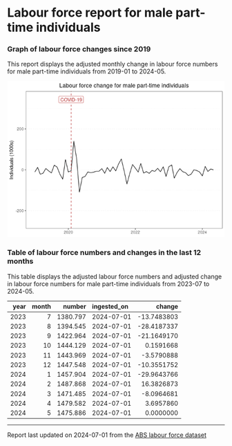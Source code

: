 Labour force report for male part-time individuals
================

### Graph of labour force changes since 2019

This report displays the adjusted monthly change in labour force numbers
for male part-time individuals from 2019-01 to 2024-05.

![](male_part-time_report_files/figure-gfm/unnamed-chunk-2-1.png)<!-- -->

### Table of labour force numbers and changes in the last 12 months

This table displays the adjusted labour force numbers and adjusted
change in labour force numbers for male part-time individuals from
2023-07 to 2024-05.

| year | month |   number | ingested_on |      change |
|-----:|------:|---------:|:------------|------------:|
| 2023 |     7 | 1380.797 | 2024-07-01  | -13.7483803 |
| 2023 |     8 | 1394.545 | 2024-07-01  | -28.4187337 |
| 2023 |     9 | 1422.964 | 2024-07-01  | -21.1649170 |
| 2023 |    10 | 1444.129 | 2024-07-01  |   0.1591668 |
| 2023 |    11 | 1443.969 | 2024-07-01  |  -3.5790888 |
| 2023 |    12 | 1447.548 | 2024-07-01  | -10.3551752 |
| 2024 |     1 | 1457.904 | 2024-07-01  | -29.9643766 |
| 2024 |     2 | 1487.868 | 2024-07-01  |  16.3826873 |
| 2024 |     3 | 1471.485 | 2024-07-01  |  -8.0964681 |
| 2024 |     4 | 1479.582 | 2024-07-01  |   3.6957860 |
| 2024 |     5 | 1475.886 | 2024-07-01  |   0.0000000 |

------------------------------------------------------------------------

Report last updated on 2024-07-01 from the [ABS labour force
dataset](https://www.abs.gov.au/statistics/labour/employment-and-unemployment/labour-force-australia/latest-release)
